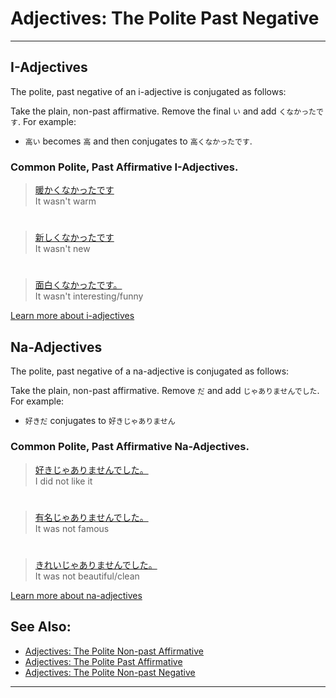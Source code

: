 # Adjectives: The Polite Past Negative
 ---
## I-Adjectives
The polite, past negative of an i-adjective is conjugated as follows:

Take the plain, non-past affirmative. Remove the final `い` and add `くなかったです`. For example:

* `高い` becomes `高` and then conjugates to `高くなかったです`.

### Common Polite, Past Affirmative I-Adjectives.

> [暖かくなかったです]()  
> It wasn't warm

#

> [新しくなかったです]()  
> It wasn't new

#

> [面白くなかったです。]()  
> It wasn't interesting/funny

[Learn more about i-adjectives](i-adjectives)

## Na-Adjectives
The polite, past negative of a na-adjective is conjugated as follows:

Take the plain, non-past affirmative. Remove `だ` and add `じゃありませんでした`. For example:  

* `好きだ` conjugates to `好きじゃありません`

### Common Polite, Past Affirmative Na-Adjectives.

> [好きじゃありませんでした。]()  
> I did not like it

#

> [有名じゃありませんでした。]()   
> It was not famous

#

> [きれいじゃありませんでした。]()   
> It was not beautiful/clean

[Learn more about na-adjectives](adjective-naform)

## See Also:
* [Adjectives: The Polite Non-past Affirmative](adjective-presentaffirmative)
* [Adjectives: The Polite Past Affirmative](adjective-pastaffirmative)
* [Adjectives: The Polite Non-past Negative](adjective-presentaffirmative)

 ---
